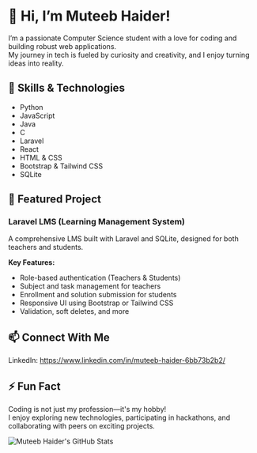 # 👋 Hi, I’m Muteeb Haider!

I’m a passionate Computer Science student with a love for coding and building robust web applications.  
My journey in tech is fueled by curiosity and creativity, and I enjoy turning ideas into reality.

## 🚀 Skills & Technologies

- Python
- JavaScript
- Java
- C
- Laravel
- React
- HTML & CSS
- Bootstrap & Tailwind CSS
- SQLite

## 🌟 Featured Project

### Laravel LMS (Learning Management System)

A comprehensive LMS built with Laravel and SQLite, designed for both teachers and students.

**Key Features:**
- Role-based authentication (Teachers & Students)
- Subject and task management for teachers
- Enrollment and solution submission for students
- Responsive UI using Bootstrap or Tailwind CSS
- Validation, soft deletes, and more

## 📫 Connect With Me

LinkedIn: https://www.linkedin.com/in/muteeb-haider-6bb73b2b2/ 

## ⚡ Fun Fact

Coding is not just my profession—it's my hobby!  
I enjoy exploring new technologies, participating in hackathons, and collaborating with peers on exciting projects.

![Muteeb Haider's GitHub Stats](https://github-readme-stats.vercel.app/api?username=Muteeb-Haider&show_icons=true&theme=radical)
